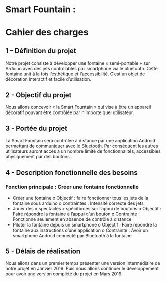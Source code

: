 # Smart Fountain :
# Cahier des charges


## 1 – Définition du projet
Notre projet consiste à développer une fontaine « semi-portable » sur Arduino avec des jets contrôlables par smartphone via le bluetooth. 
Cette fontaine unit à la fois l’esthétique et l’accessibilité. C’est un objet de décoration interactif et facile d’utilisation.


## 2 - Objectif du projet
Nous allons concevoir « la Smart Fountain » qui vise à être un appareil décoratif pouvant être contrôlée par n’importe quel utilisateur.


## 3 - Portée du projet
La Smart Fountain sera contrôlée à distance par une application Android permettant de communiquer avec le Bluetooth. Par conséquent les autres utilisateurs auront accès à un nombre limité de fonctionnalités, accessibles physiquement par des boutons.


## 4 - Description fonctionnelle des besoins
### Fonction principale : Créer une fontaine fonctionnelle
  +	Créer une fontaine 
      o	Objectif : faire fonctionner tous les jets de la fontaine sous arduino
      o	contraintes : Intensité correcte des jets
  +	Jouer des « spectacles » spécifiques sur l’appui de boutons
      o	Objectif : Faire répondre la fontaine à l’appui d’un bouton
      o	Contrainte : Fonctionne seulement en absence de contrôle à distance
  +	Piloter la fontaine depuis un smartphone
      o	Objectif : Faire répondre la fontaine aux instructions d’une application
      o	Contrainte : Avoir un smartphone Android connecté par Bluetooth à la fontaine


## 5 - Délais de réalisation

Nous allons dans un premier temps présenter une version intermédiaire de notre projet en Janvier 2019. Puis nous allons continuer le développement pour avoir une version complète du projet en Mars 2019.



